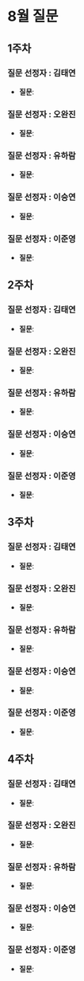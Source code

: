 # 8월 질문

## 1주차

### 질문 선정자 : 김태연

- **질문**:

### 질문 선정자 : 오완진

- **질문**:

### 질문 선정자 : 유하람

- **질문**:

### 질문 선정자 : 이승연

- **질문**:

### 질문 선정자 : 이준영

- **질문**:

## 2주차

### 질문 선정자 : 김태연

- **질문**:

### 질문 선정자 : 오완진

- **질문**:

### 질문 선정자 : 유하람

- **질문**:

### 질문 선정자 : 이승연

- **질문**:

### 질문 선정자 : 이준영

- **질문**:

## 3주차

### 질문 선정자 : 김태연

- **질문**:

### 질문 선정자 : 오완진

- **질문**:

### 질문 선정자 : 유하람

- **질문**:

### 질문 선정자 : 이승연

- **질문**:

### 질문 선정자 : 이준영

- **질문**:

## 4주차

### 질문 선정자 : 김태연

- **질문**:

### 질문 선정자 : 오완진

- **질문**:

### 질문 선정자 : 유하람

- **질문**:

### 질문 선정자 : 이승연

- **질문**:

### 질문 선정자 : 이준영

- **질문**:
